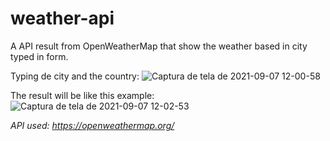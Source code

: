 # weather-api
A API result from OpenWeatherMap that show the weather based in city typed in form.

Typing de city and the country:
![Captura de tela de 2021-09-07 12-00-58](https://user-images.githubusercontent.com/57227204/132367570-3b0b0797-766c-427a-8b63-6386babb7596.png)

The result will be like this example:
![Captura de tela de 2021-09-07 12-02-53](https://user-images.githubusercontent.com/57227204/132367620-11c1324e-e2d2-41d8-9680-4f997e85606e.png)

*API used: https://openweathermap.org/*
